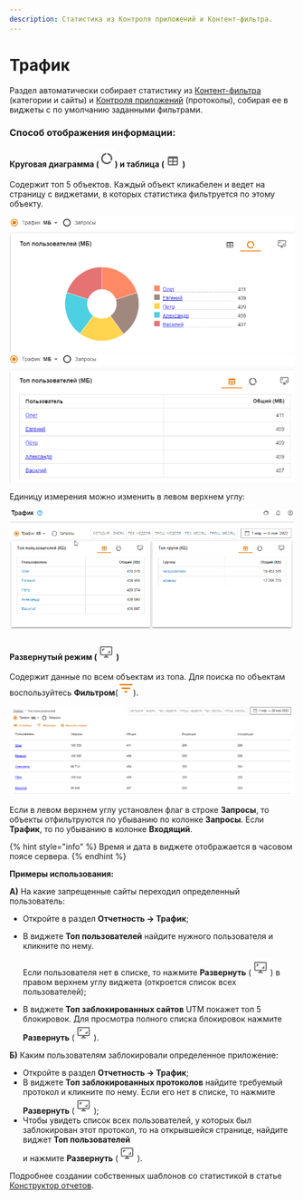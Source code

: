 ```yaml
---
description: Статистика из Контроля приложений и Контент-фильтра.
---
```


# Трафик
 
Раздел автоматически собирает статистику из [Контент-фильтра](../access-rules/content-filter/README.md) (категории и сайты) и [Контроля приложений](../access-rules/application-control.md) (протоколы), собирая ее в виджеты с по умолчанию заданными фильтрами.

### Способ отображения информации:

#### Круговая диаграмма (![](../../.gitbook/assets/icon-pie-chart.png)) и таблица (![](../../.gitbook/assets/icon-table.png)) 

Содержит топ 5 объектов. Каждый объект кликабелен и ведет на страницу с виджетами, в которых статистика фильтруется по этому объекту. 
  
![](../../.gitbook/assets/traffic1.png) ![](../../.gitbook/assets/traffic.png)

Единицу измерения можно изменить в левом верхнем углу:
 
![](../../.gitbook/assets/traffic.gif)

#### Развернутый режим (![](../../.gitbook/assets/icon-expand.png)) 

Содержит данные по всем объектам из топа. Для поиска по объектам воспользуйтесь **Фильтром**(![](../../.gitbook/assets/icon-filter.png)).
   
![](../../.gitbook/assets/traffic2.png)

Если в левом верхнем углу установлен флаг в строке **Запросы**, то объекты отфильтруются по убыванию по колонке **Запросы**. Если **Трафик**, то по убыванию в колонке **Входящий**.

{% hint style="info" %}
Время и дата в виджете отображается в часовом поясе сервера.
{% endhint %}

**Примеры использования:** 

**А)** На какие запрещенные сайты переходил определенный пользователь: 
* Откройте в раздел **Отчетность -> Трафик**;
* В виджете **Топ пользователей** найдите нужного пользователя и кликните по нему. 
  
  Если пользователя нет в списке, то нажмите **Развернуть** (![](../../.gitbook/assets/icon-expand.png)) в правом верхнем углу виджета (откроется список всех пользователей);
* В виджете **Топ заблокированных сайтов** UTM покажет топ 5 блокировок. Для просмотра полного списка блокировок нажмите **Развернуть** (![](../../.gitbook/assets/icon-expand.png)).
  
**Б)** Каким пользователям заблокировали определенное приложение: 
* Откройте в раздел **Отчетность -> Трафик**;
* В виджете **Топ заблокированных протоколов** найдите требуемый протокол и кликните по нему. Если его нет в списке, то нажмите **Развернуть** (![](../../.gitbook/assets/icon-expand.png));
* Чтобы увидеть список всех пользователей, у которых был заблокирован этот протокол, то на открывшейся странице, найдите виджет **Топ пользователей** \
   и нажмите **Развернуть** (![](../../.gitbook/assets/icon-expand.png)).


Подробнее создании собственных шаблонов со статистикой в статье [Конструктор отчетов](report-designer.md). 